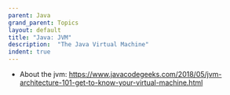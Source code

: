 ```yaml
---
parent: Java
grand_parent: Topics
layout: default
title: "Java: JVM"
description:  "The Java Virtual Machine"
indent: true
---
```


* About the jvm: <https://www.javacodegeeks.com/2018/05/jvm-architecture-101-get-to-know-your-virtual-machine.html>
